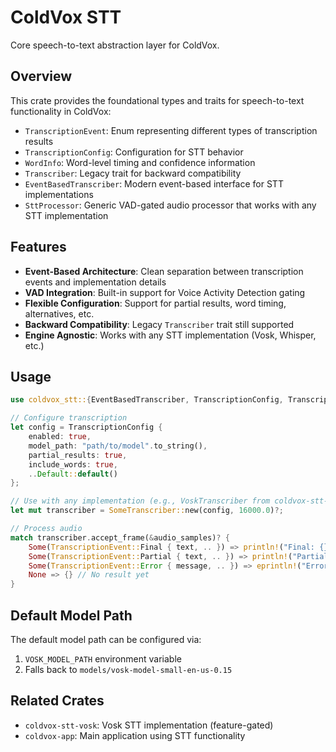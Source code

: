 # ColdVox STT

Core speech-to-text abstraction layer for ColdVox.

## Overview

This crate provides the foundational types and traits for speech-to-text functionality in ColdVox:

- `TranscriptionEvent`: Enum representing different types of transcription results
- `TranscriptionConfig`: Configuration for STT behavior 
- `WordInfo`: Word-level timing and confidence information
- `Transcriber`: Legacy trait for backward compatibility
- `EventBasedTranscriber`: Modern event-based interface for STT implementations
- `SttProcessor`: Generic VAD-gated audio processor that works with any STT implementation

## Features

- **Event-Based Architecture**: Clean separation between transcription events and implementation details
- **VAD Integration**: Built-in support for Voice Activity Detection gating
- **Flexible Configuration**: Support for partial results, word timing, alternatives, etc.
- **Backward Compatibility**: Legacy `Transcriber` trait still supported
- **Engine Agnostic**: Works with any STT implementation (Vosk, Whisper, etc.)

## Usage

```rust
use coldvox_stt::{EventBasedTranscriber, TranscriptionConfig, TranscriptionEvent};

// Configure transcription
let config = TranscriptionConfig {
    enabled: true,
    model_path: "path/to/model".to_string(),
    partial_results: true,
    include_words: true,
    ..Default::default()
};

// Use with any implementation (e.g., VoskTranscriber from coldvox-stt-vosk)
let mut transcriber = SomeTranscriber::new(config, 16000.0)?;

// Process audio
match transcriber.accept_frame(&audio_samples)? {
    Some(TranscriptionEvent::Final { text, .. }) => println!("Final: {}", text),
    Some(TranscriptionEvent::Partial { text, .. }) => println!("Partial: {}", text),
    Some(TranscriptionEvent::Error { message, .. }) => eprintln!("Error: {}", message),
    None => {} // No result yet
}
```

## Default Model Path

The default model path can be configured via:
1. `VOSK_MODEL_PATH` environment variable
2. Falls back to `models/vosk-model-small-en-us-0.15`

## Related Crates

- `coldvox-stt-vosk`: Vosk STT implementation (feature-gated)
- `coldvox-app`: Main application using STT functionality